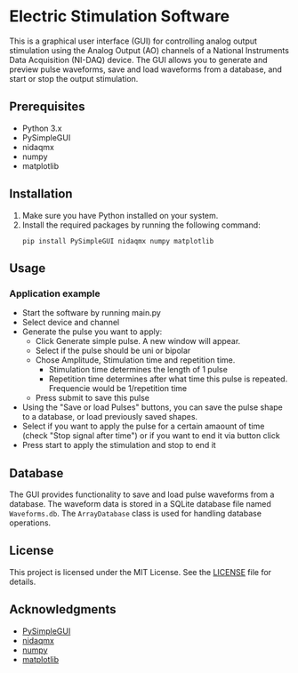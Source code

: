 # Electric Stimulation Software

This is a graphical user interface (GUI) for controlling analog output stimulation using the Analog Output (AO) channels of a National Instruments Data Acquisition (NI-DAQ) device. The GUI allows you to generate and preview pulse waveforms, save and load waveforms from a database, and start or stop the output stimulation.

## Prerequisites

- Python 3.x
- PySimpleGUI
- nidaqmx
- numpy
- matplotlib

## Installation

1. Make sure you have Python installed on your system.
2. Install the required packages by running the following command:
   ```
   pip install PySimpleGUI nidaqmx numpy matplotlib
   ```

## Usage

### Application example
- Start the software by running main.py
- Select device and channel 
- Generate the pulse you want to apply:
  - Click Generate simple pulse. A new window will appear.
  - Select if the pulse should be uni or bipolar
  - Chose Amplitude, Stimulation time and repetition time.
    - Stimulation time determines the length of 1 pulse
    - Repetition time determines after what time this pulse is repeated. Frequencie would be 1/repetition time
  -  Press submit to save this pulse
- Using the "Save or load Pulses" buttons, you can save the pulse shape to a database, or load previously saved shapes.
- Select if you want to apply the pulse for a certain amaount of time (check "Stop signal after time") or if you want to end it via button click
- Press start to apply the stimulation and stop to end it


## Database

The GUI provides functionality to save and load pulse waveforms from a database. The waveform data is stored in a SQLite database file named `Waveforms.db`. The `ArrayDatabase` class is used for handling database operations.

## License

This project is licensed under the MIT License. See the [LICENSE](LICENSE) file for details.

## Acknowledgments

- [PySimpleGUI](https://pysimplegui.readthedocs.io/)
- [nidaqmx](https://nidaqmx-python.readthedocs.io/)
- [numpy](https://numpy.org/)
- [matplotlib](https://matplotlib.org/)
